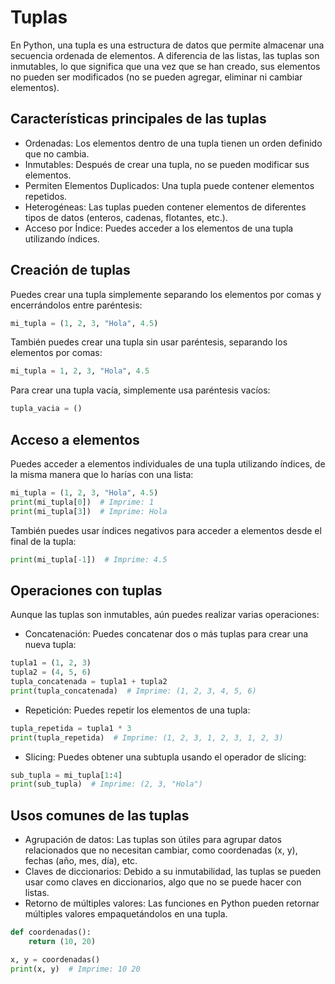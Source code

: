# Tuplas

En Python, una tupla es una estructura de datos que permite almacenar una secuencia ordenada de elementos. A diferencia de las listas, las tuplas son inmutables, lo que significa que una vez que se han creado, sus elementos no pueden ser modificados (no se pueden agregar, eliminar ni cambiar elementos).

## Características principales de las tuplas

- Ordenadas: Los elementos dentro de una tupla tienen un orden definido que no cambia.
- Inmutables: Después de crear una tupla, no se pueden modificar sus elementos.
- Permiten Elementos Duplicados: Una tupla puede contener elementos repetidos.
- Heterogéneas: Las tuplas pueden contener elementos de diferentes tipos de datos (enteros, cadenas, flotantes, etc.).
- Acceso por Índice: Puedes acceder a los elementos de una tupla utilizando índices.

## Creación de tuplas

Puedes crear una tupla simplemente separando los elementos por comas y encerrándolos entre paréntesis:

```python
mi_tupla = (1, 2, 3, "Hola", 4.5)
```

También puedes crear una tupla sin usar paréntesis, separando los elementos por comas:

```python
mi_tupla = 1, 2, 3, "Hola", 4.5
```

Para crear una tupla vacía, simplemente usa paréntesis vacíos:

```python
tupla_vacia = ()
```

## Acceso a elementos

Puedes acceder a elementos individuales de una tupla utilizando índices, de la misma manera que lo harías con una lista:

```python
mi_tupla = (1, 2, 3, "Hola", 4.5)
print(mi_tupla[0])  # Imprime: 1
print(mi_tupla[3])  # Imprime: Hola
```

También puedes usar índices negativos para acceder a elementos desde el final de la tupla:

```python
print(mi_tupla[-1])  # Imprime: 4.5
```

## Operaciones con tuplas

Aunque las tuplas son inmutables, aún puedes realizar varias operaciones:

- Concatenación: Puedes concatenar dos o más tuplas para crear una nueva tupla:

```python
tupla1 = (1, 2, 3)
tupla2 = (4, 5, 6)
tupla_concatenada = tupla1 + tupla2
print(tupla_concatenada)  # Imprime: (1, 2, 3, 4, 5, 6)
```

- Repetición: Puedes repetir los elementos de una tupla:

```python
tupla_repetida = tupla1 * 3
print(tupla_repetida)  # Imprime: (1, 2, 3, 1, 2, 3, 1, 2, 3)
```

- Slicing: Puedes obtener una subtupla usando el operador de slicing:

```python
sub_tupla = mi_tupla[1:4]
print(sub_tupla)  # Imprime: (2, 3, "Hola")
```

## Usos comunes de las tuplas

- Agrupación de datos: Las tuplas son útiles para agrupar datos relacionados que no necesitan cambiar, como coordenadas (x, y), fechas (año, mes, día), etc.
- Claves de diccionarios: Debido a su inmutabilidad, las tuplas se pueden usar como claves en diccionarios, algo que no se puede hacer con listas.
- Retorno de múltiples valores: Las funciones en Python pueden retornar múltiples valores empaquetándolos en una tupla.

```python
def coordenadas():
    return (10, 20)

x, y = coordenadas()
print(x, y)  # Imprime: 10 20
```